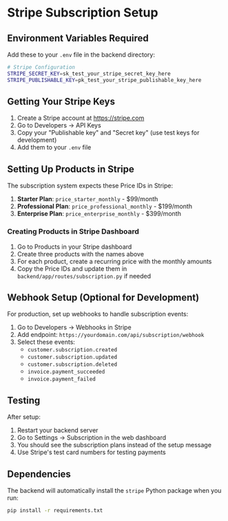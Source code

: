 # Stripe Subscription Setup

## Environment Variables Required

Add these to your `.env` file in the backend directory:

```bash
# Stripe Configuration
STRIPE_SECRET_KEY=sk_test_your_stripe_secret_key_here
STRIPE_PUBLISHABLE_KEY=pk_test_your_stripe_publishable_key_here
```

## Getting Your Stripe Keys

1. Create a Stripe account at https://stripe.com
2. Go to Developers → API Keys
3. Copy your "Publishable key" and "Secret key" (use test keys for development)
4. Add them to your `.env` file

## Setting Up Products in Stripe

The subscription system expects these Price IDs in Stripe:

1. **Starter Plan**: `price_starter_monthly` - $99/month
2. **Professional Plan**: `price_professional_monthly` - $199/month  
3. **Enterprise Plan**: `price_enterprise_monthly` - $399/month

### Creating Products in Stripe Dashboard

1. Go to Products in your Stripe dashboard
2. Create three products with the names above
3. For each product, create a recurring price with the monthly amounts
4. Copy the Price IDs and update them in `backend/app/routes/subscription.py` if needed

## Webhook Setup (Optional for Development)

For production, set up webhooks to handle subscription events:

1. Go to Developers → Webhooks in Stripe
2. Add endpoint: `https://yourdomain.com/api/subscription/webhook`
3. Select these events:
   - `customer.subscription.created`
   - `customer.subscription.updated` 
   - `customer.subscription.deleted`
   - `invoice.payment_succeeded`
   - `invoice.payment_failed`

## Testing

After setup:
1. Restart your backend server
2. Go to Settings → Subscription in the web dashboard
3. You should see the subscription plans instead of the setup message
4. Use Stripe's test card numbers for testing payments

## Dependencies

The backend will automatically install the `stripe` Python package when you run:

```bash
pip install -r requirements.txt
```
